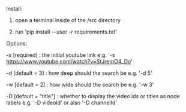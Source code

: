 Install:

1) open a terminal inside of the /src directory

2) run 'pip install --user -r requirements.txt'


Options:

-s [required] : the initial youtube link e.g. '-s https://www.youtube.com/watch?v=StJremO4_Do'

-d [default = 3] : how deep should the search be e.g. '-d 5' 

-w [default = 2] : how wide should the search be e.g. '-w 3'

-D [default = "title"] : whether to display the video ids or titles as node labels e.g. '-D videoId' or also '-D channelId'
